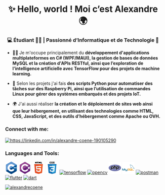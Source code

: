 <h1 align="center">✨ Hello, world ! Moi c’est Alexandre 🌍</h1>
<h3 align="center">💻 Étudiant 👨‍🎓 | Passionné d’Informatique et de Technologie 🚀</h3>

- 🧙‍♂️ Je m'occupe principalement du **développement d'applications multiplateformes en C# (WPF/MAUI), la gestion de bases de données MySQL et la création d'APIs RESTful, ainsi que l’exploration de l’intelligence artificielle avec TensorFlow pour des projets de machine learning.**

- 🔧 Selon les projets j'ai fais **des scripts Python pour automatiser des tâches sur des Raspberry Pi, ainsi que l’utilisation de commandes Linux pour gérer des systèmes embarqués et des projets IoT.**

- 🌍 J'ai aussi réaliser **la création et le déploiement de sites web ainsi que leur hébergement, en utilisant des technologies comme HTML, CSS, JavaScript, et des outils d’hébergement comme Apache ou OVH.**

<h3 align="left">Connect with me:</h3>
<p align="left">
<a href="https://linkedin.com/in/https://linkedin.com/in/alexandre-coene-190105290" target="blank"><img align="center" src="https://raw.githubusercontent.com/rahuldkjain/github-profile-readme-generator/master/src/images/icons/Social/linked-in-alt.svg" alt="https://linkedin.com/in/alexandre-coene-190105290" height="30" width="40" /></a>
</p>

<h3 align="left">Languages and Tools:</h3>
<p align="left">
  <a href="https://www.w3schools.com/cpp/" target="_blank" rel="noreferrer" style="display: inline-block;">
    <img src="https://raw.githubusercontent.com/devicons/devicon/master/icons/cplusplus/cplusplus-original.svg" alt="cplusplus" width="40" height="40"/>
  </a>
  <a href="https://www.w3schools.com/cs/" target="_blank" rel="noreferrer" style="display: inline-block;">
    <img src="https://raw.githubusercontent.com/devicons/devicon/master/icons/csharp/csharp-original.svg" alt="csharp" width="40" height="40"/>
  </a>
  <a href="https://www.w3.org/html/" target="_blank" rel="noreferrer" style="display: inline-block;">
    <img src="https://raw.githubusercontent.com/devicons/devicon/master/icons/html5/html5-original-wordmark.svg" alt="html5" width="40" height="40"/>
  </a>
  <a href="https://www.w3schools.com/css/" target="_blank" rel="noreferrer" style="display: inline-block;">
    <img src="https://raw.githubusercontent.com/devicons/devicon/master/icons/css3/css3-original-wordmark.svg" alt="css3" width="40" height="40"/>
  </a>
  <a href="https://www.tensorflow.org" target="_blank" rel="noreferrer" style="display: inline-block;">
    <img src="https://www.vectorlogo.zone/logos/tensorflow/tensorflow-icon.svg" alt="tensorflow" width="40" height="40"/>
  </a>
  <a href="https://opencv.org/" target="_blank" rel="noreferrer" style="display: inline-block;">
    <img src="https://www.vectorlogo.zone/logos/opencv/opencv-icon.svg" alt="opencv" width="40" height="40"/>
  </a>
  <a href="https://www.php.net" target="_blank" rel="noreferrer" style="display: inline-block;">
    <img src="https://raw.githubusercontent.com/devicons/devicon/master/icons/php/php-original.svg" alt="php" width="40" height="40"/>
  </a>
  <a href="https://www.mysql.com/" target="_blank" rel="noreferrer" style="display: inline-block;">
    <img src="https://raw.githubusercontent.com/devicons/devicon/master/icons/mysql/mysql-original-wordmark.svg" alt="mysql" width="40" height="40"/>
  </a>
  <a href="https://postman.com" target="_blank" rel="noreferrer" style="display: inline-block;">
    <img src="https://www.vectorlogo.zone/logos/getpostman/getpostman-icon.svg" alt="postman" width="40" height="40"/>
  </a>
  <a href="https://flutter.dev" target="_blank" rel="noreferrer" style="display: inline-block;">
    <img src="https://www.vectorlogo.zone/logos/flutterio/flutterio-icon.svg" alt="flutter" width="40" height="40"/>
  </a>
  <a href="https://dart.dev" target="_blank" rel="noreferrer" style="display: inline-block;">
    <img src="https://www.vectorlogo.zone/logos/dartlang/dartlang-icon.svg" alt="dart" width="40" height="40"/>
  </a>
</p>



<p align="left"> <a href="https://github.com/ryo-ma/github-profile-trophy"><img src="https://github-profile-trophy.vercel.app/?username=alexandrecoene" alt="alexandrecoene" /></a> </p>

